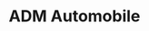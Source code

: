 ---
title: "ADM Automobile"
url: /bellerive-sur-allier/adm-automobile/
shop: réparation de voitures
---